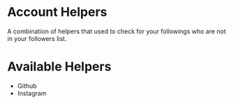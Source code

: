# Account Helpers

A combination of helpers that used to check for your followings who are not in your followers list.

# Available Helpers

- Github
- Instagram
